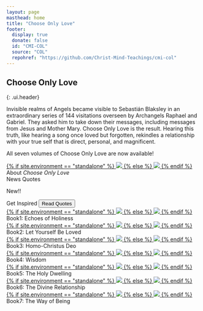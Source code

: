```yaml
---
layout: page
masthead: home
title: "Choose Only Love"
footer:
  display: true
  donate: false
  id: "CMI-COL"
  source: "COL"
  repohref: "https://github.com/Christ-Mind-Teachings/cmi-col"
---
```


##  Choose Only Love
{: .ui.header}

<div class="page-introduction" markdown="1">

<p>
Invisible realms of Angels became visible to Sebastián Blaksley in an
extraordinary series of 144 visitations overseen by Archangels Raphael and
Gabriel. They asked him to take down their messages, including messages from
Jesus and Mother Mary. Choose Only Love is the result. Hearing this truth, like
hearing a song once loved but forgotten, rekindles a relationship with your
true self that is direct, personal, and magnificent. 
</p>

<p>
All seven volumes of Choose Only Love are now available!
</p>

</div>

<div id="page-contents">
  <div class="ui equal width grid source-acq-section">
    <div class="five wide column">
      <div class="ui card">
        <a id="book-acq" href="#" data-book="acq" animate class="toc-modal-open image">
          {% if site.environment == "standalone" %}
            <img src="/public/img/col/acq-big.jpg">
          {% else %}
            <img src="/t/col/public/img/col/acq-big.jpg">
          {% endif %}
        </a>
        <div class="content">
          <div class="description">
            About <em>Choose Only Love</em>
          </div>
        </div>
      </div>
    </div>
    <div class="column source-features">
      <div class="ui top attached tabular menu">
        <a class="active item" data-tab="first">News</a>
        <a class="item" data-tab="second">Quotes</a>
      </div>
      <div id="news-tab-content" class="ui bottom attached active tab segment" data-tab="first">
        <div class="box">
          <p>
            New!!
          </p>
        </div>
      </div>
      <div id="quote-tab-content" class="ui bottom attached tab segment" data-tab="second">
        <div class="ui form">
          <div class="fields">
            <div class="field">
              <label>Get Inspired</label>
              <button id="show-quote-button" class="ui primary button">
                <i class="quote left icon"></i>
                Read Quotes
              </button> 
            </div>
            <div id="user-quote-select" class="field"></div>
          </div>
        </div>
      </div>
    </div>
  </div>
  <div class="ui three cards">
    <div class="card">
      <a id="book-one" href="#" data-book="book1" animate class="toc-modal-open image">
        {% if site.environment == "standalone" %}
          <img src="/public/img/col/book1-big.jpg">
        {% else %}
          <img src="/t/col/public/img/col/book1-big.jpg">
        {% endif %}
      </a>
      <div class="content">
        <div class="description">
          Book1: Echoes of Holiness
        </div>
      </div>
    </div>
    <div class="card">
      <a id="book-two" href="#" data-book="book2" animate class="toc-modal-open image">
        {% if site.environment == "standalone" %}
          <img src="/public/img/col/book2-big.jpg">
        {% else %}
          <img src="/t/col/public/img/col/book2-big.jpg">
        {% endif %}
      </a>
      <div class="content">
        <div class="description">
          Book2: Let Yourself Be Loved
        </div>
      </div>
    </div>
    <div class="card">
      <a id="book-three" href="#" data-book="book3" animate class="toc-modal-open image">
        {% if site.environment == "standalone" %}
          <img src="/public/img/col/book3-big.jpg">
        {% else %}
          <img src="/t/col/public/img/col/book3-big.jpg">
        {% endif %}
      </a>
      <div class="content">
        <div class="description">
          Book3: Homo-Christus Deo
        </div>
      </div>
    </div>
  </div>
  <div class="ui three cards">
    <div class="card">
      <a id="book-four" href="#" data-book="book4" animate class="toc-modal-open image">
        {% if site.environment == "standalone" %}
          <img src="/public/img/col/book4-big.jpg">
        {% else %}
          <img src="/t/col/public/img/col/book4-big.jpg">
        {% endif %}
      </a>
      <div class="content">
        <div class="description">
          Book4: Wisdom
        </div>
      </div>
    </div>
    <div class="card">
      <a id="book-five" href="#" data-book="book5" animate class="toc-modal-open image">
        {% if site.environment == "standalone" %}
          <img src="/public/img/col/book5-big.jpg">
        {% else %}
          <img src="/t/col/public/img/col/book5-big.jpg">
        {% endif %}
      </a>
      <div class="content">
        <div class="description">
          Book5: The Holy Dwelling
        </div>
      </div>
    </div>
    <div class="card">
      <a id="book-six" href="#" data-book="book6" animate class="toc-modal-open image">
        {% if site.environment == "standalone" %}
          <img src="/public/img/col/book6-big.jpg">
        {% else %}
          <img src="/t/col/public/img/col/book6-big.jpg">
        {% endif %}
      </a>
      <div class="content">
        <div class="description">
          Book6: The Divine Relationship
        </div>
      </div>
    </div>
    <div class="card">
      <a id="book-seven" href="#" data-book="book7" animate class="toc-modal-open image">
        {% if site.environment == "standalone" %}
          <img src="/public/img/col/book7-big.jpg">
        {% else %}
          <img src="/t/col/public/img/col/book7-big.jpg">
        {% endif %}
      </a>
      <div class="content">
        <div class="description">
          Book7: The Way of Being
        </div>
      </div>
    </div>
  </div>

